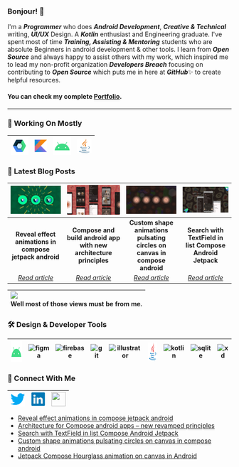 ### Bonjour! :speech_balloon:
<!-- **je m'appelle Raj** and *that's my french ending :confused:* -->

<!-- ### :unamused: About Me -->
<!-- *Hi !*  -->
I'm a ***Programmer*** who does ***Android Development***, ***Creative & Technical*** writing, ***UI/UX*** Design. A ***Kotlin*** enthusiast and Engineering graduate. I've spent most of time ***Training, Assisting & Mentoring*** students who are absolute Beginners in android development & other tools. I learn from ***Open Source*** and always happy to assist others with my work, which inspired me to lead my non-profit organization ***Developers Breach*** focusing on contributing to ***Open Source*** which puts me in here at ***GitHub***:sparkles: to create helpful resources.
  
#### You can check my complete [Portfolio](https://developersbreach.com/profiles/rajasekhar/).
___
### :musical_note: Working On Mostly  
| <img align="center" src="/Images/compose.png" height="40" width="40"/> | <img align="center" src="/Images/kotlin.png" height="28" width="28"/> | <img align="center" src="/Images/android.png" height="40" width="40"/> | <img align="center" src="/Images/java.png" height="32" width="32"/> |
| :-: | :-: | :-: | :-: |
  
### 📕 Latest Blog Posts<br>
  
| <img src="https://github.com/RajashekarRaju/compose-actors/blob/master/assets/reveal-effect-ani-blog-preview-image.png" alt="Article banner" width="600" /> | <img src="https://github.com/RajashekarRaju/compose-actors/blob/master/assets/banner.png" alt="Article banner" width="600" /> | <img src="https://github.com/RajashekarRaju/compose-actors/blob/master/assets/custom-animations-blog-preview-image.png" alt="Article banner" width="600" /> | <img src="https://github.com/RajashekarRaju/compose-actors/blob/master/assets/textfield-blog-preview-image.png" alt="Article banner" width="600" /> |
| :-: | :-: | :-: | :-: | 
| **Reveal effect animations in compose jetpack android** | **Compose and build android app with new architecture principles** | **Custom shape animations pulsating circles on canvas in compose android** | **Search with TextField in list Compose Android Jetpack** |
| [*Read article*](https://developersbreach.com/reveal-effect-animations-compose-android/) | [*Read article*](https://developersbreach.com/compose-android-app-architecture/) | [*Read article*](https://developersbreach.com/custom-shape-animations-pulsating-circles-canvas-compose/) | [*Read article*](https://developersbreach.com/search-with-textfield-list-compose/) |

| ![](https://komarev.com/ghpvc/?username=RajashekarRaju)<br>Well most of those views must be from me. |
| :- |

### 🛠️ Design & Developer Tools
| <img align="center" src="/Images/android.png" height="48" width="48"/> | <img align="center" src="https://www.vectorlogo.zone/logos/figma/figma-icon.svg" alt="figma" width="40" height="40"/> | <img align="center" src="https://www.vectorlogo.zone/logos/firebase/firebase-icon.svg" alt="firebase" width="40" height="40"/> | <img align="center" src="https://www.vectorlogo.zone/logos/git-scm/git-scm-icon.svg" alt="git" width="40" height="40"/> | <img align="center" src="https://www.vectorlogo.zone/logos/adobe_illustrator/adobe_illustrator-icon.svg" alt="illustrator" width="36" height="36"/> | <img align="center" src="https://raw.githubusercontent.com/devicons/devicon/master/icons/java/java-original.svg" alt="java" width="40" height="40"/> | <img align="center" src="https://www.vectorlogo.zone/logos/kotlinlang/kotlinlang-icon.svg" alt="kotlin" width="36" height="36"/> | <img align="center" src="https://www.vectorlogo.zone/logos/sqlite/sqlite-icon.svg" alt="sqlite" width="40" height="40"/> | <img align="center" src="https://cdn.worldvectorlogo.com/logos/adobe-xd.svg" alt="xd" width="36" height="36"/> |
| :-: | :-: | :-: | :-: | :-: | :-: | :-: | :-: | :-: |

### :link: Connect With Me
| <a href="https://twitter.com/rajashekarke"><img align="center" src="/Images/twitter.png" height="32" width="32"/> | <a href="https://www.linkedin.com/in/rajasekhar-k-e/"><img align="center" src="/Images/linkedin.png" height="32" width="32"/> | <a href="https://twitter.com/rajashekarke"><img align="center" src="https://developersbreach.com/wp-content/uploads/2021/05/cropped-company-logo-low-e1620530924648.png" height="32" width="32"/> |
| :-: | :-: | :-: |
  
<!-- <details>
  <summary> Title
    
  </summary>
</details> -->
  
<!-- ### New Blogs posts -->
<!-- BLOG-POST-LIST:START -->
- [Reveal effect animations in compose jetpack android](https://developersbreach.com/reveal-effect-animations-compose-android/)
- [Architecture for Compose android apps – new revamped principles](https://developersbreach.com/compose-android-app-architecture/)
- [Search with TextField in list Compose Android Jetpack](https://developersbreach.com/search-with-textfield-list-compose/)
- [Custom shape animations pulsating circles on canvas in compose android](https://developersbreach.com/custom-shape-animations-pulsating-circles-canvas-compose/)
- [Jetpack Compose Hourglass animation on canvas in Android](https://developersbreach.com/hourglass-animation-canvas-compose/)
<!-- BLOG-POST-LIST:END -->
